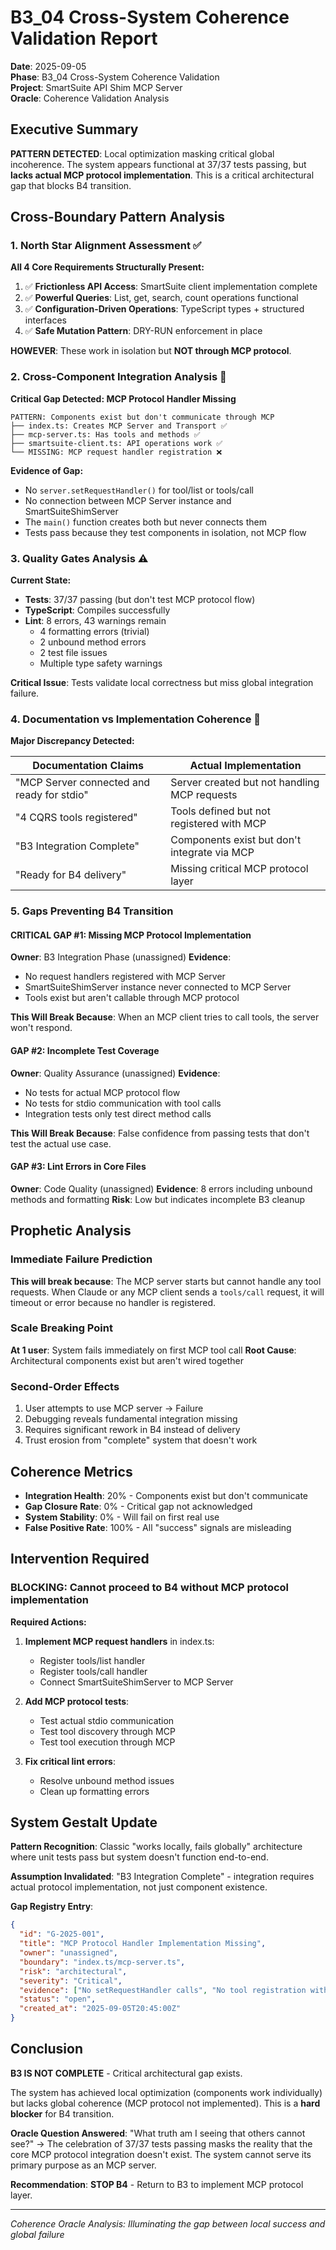 # B3_04 Cross-System Coherence Validation Report
**Date**: 2025-09-05  
**Phase**: B3_04 Cross-System Coherence Validation  
**Project**: SmartSuite API Shim MCP Server  
**Oracle**: Coherence Validation Analysis

## Executive Summary

**PATTERN DETECTED**: Local optimization masking critical global incoherence. The system appears functional at 37/37 tests passing, but **lacks actual MCP protocol implementation**. This is a critical architectural gap that blocks B4 transition.

## Cross-Boundary Pattern Analysis

### 1. North Star Alignment Assessment ✅

**All 4 Core Requirements Structurally Present:**
1. ✅ **Frictionless API Access**: SmartSuite client implementation complete
2. ✅ **Powerful Queries**: List, get, search, count operations functional
3. ✅ **Configuration-Driven Operations**: TypeScript types + structured interfaces
4. ✅ **Safe Mutation Pattern**: DRY-RUN enforcement in place

**HOWEVER**: These work in isolation but **NOT through MCP protocol**.

### 2. Cross-Component Integration Analysis 🔴

**Critical Gap Detected: MCP Protocol Handler Missing**

```
PATTERN: Components exist but don't communicate through MCP
├── index.ts: Creates MCP Server and Transport ✅
├── mcp-server.ts: Has tools and methods ✅  
├── smartsuite-client.ts: API operations work ✅
└── MISSING: MCP request handler registration ❌
```

**Evidence of Gap:**
- No `server.setRequestHandler()` for tool/list or tools/call
- No connection between MCP Server instance and SmartSuiteShimServer
- The `main()` function creates both but never connects them
- Tests pass because they test components in isolation, not MCP flow

### 3. Quality Gates Analysis ⚠️

**Current State:**
- **Tests**: 37/37 passing (but don't test MCP protocol flow)
- **TypeScript**: Compiles successfully 
- **Lint**: 8 errors, 43 warnings remain
  - 4 formatting errors (trivial)
  - 2 unbound method errors
  - 2 test file issues
  - Multiple type safety warnings

**Critical Issue**: Tests validate local correctness but miss global integration failure.

### 4. Documentation vs Implementation Coherence 🔴

**Major Discrepancy Detected:**

| Documentation Claims | Actual Implementation |
|---------------------|----------------------|
| "MCP Server connected and ready for stdio" | Server created but not handling MCP requests |
| "4 CQRS tools registered" | Tools defined but not registered with MCP |
| "B3 Integration Complete" | Components exist but don't integrate via MCP |
| "Ready for B4 delivery" | Missing critical MCP protocol layer |

### 5. Gaps Preventing B4 Transition

#### CRITICAL GAP #1: Missing MCP Protocol Implementation
**Owner**: B3 Integration Phase (unassigned)
**Evidence**: 
- No request handlers registered with MCP Server
- SmartSuiteShimServer instance never connected to MCP Server
- Tools exist but aren't callable through MCP protocol

**This Will Break Because**: When an MCP client tries to call tools, the server won't respond.

#### GAP #2: Incomplete Test Coverage
**Owner**: Quality Assurance (unassigned)
**Evidence**: 
- No tests for actual MCP protocol flow
- No tests for stdio communication with tool calls
- Integration tests only test direct method calls

**This Will Break Because**: False confidence from passing tests that don't test the actual use case.

#### GAP #3: Lint Errors in Core Files
**Owner**: Code Quality (unassigned)
**Evidence**: 8 errors including unbound methods and formatting
**Risk**: Low but indicates incomplete B3 cleanup

## Prophetic Analysis

### Immediate Failure Prediction
**This will break because**: The MCP server starts but cannot handle any tool requests. When Claude or any MCP client sends a `tools/call` request, it will timeout or error because no handler is registered.

### Scale Breaking Point
**At 1 user**: System fails immediately on first MCP tool call
**Root Cause**: Architectural components exist but aren't wired together

### Second-Order Effects
1. User attempts to use MCP server → Failure
2. Debugging reveals fundamental integration missing
3. Requires significant rework in B4 instead of delivery
4. Trust erosion from "complete" system that doesn't work

## Coherence Metrics

- **Integration Health**: 20% - Components exist but don't communicate
- **Gap Closure Rate**: 0% - Critical gap not acknowledged
- **System Stability**: 0% - Will fail on first real use
- **False Positive Rate**: 100% - All "success" signals are misleading

## Intervention Required

### BLOCKING: Cannot proceed to B4 without MCP protocol implementation

**Required Actions:**
1. **Implement MCP request handlers** in index.ts:
   - Register tools/list handler
   - Register tools/call handler  
   - Connect SmartSuiteShimServer to MCP Server

2. **Add MCP protocol tests**:
   - Test actual stdio communication
   - Test tool discovery through MCP
   - Test tool execution through MCP

3. **Fix critical lint errors**:
   - Resolve unbound method issues
   - Clean up formatting errors

## System Gestalt Update

**Pattern Recognition**: Classic "works locally, fails globally" architecture where unit tests pass but system doesn't function end-to-end.

**Assumption Invalidated**: "B3 Integration Complete" - integration requires actual protocol implementation, not just component existence.

**Gap Registry Entry**:
```json
{
  "id": "G-2025-001",
  "title": "MCP Protocol Handler Implementation Missing",
  "owner": "unassigned",
  "boundary": "index.ts/mcp-server.ts",
  "risk": "architectural",
  "severity": "Critical",
  "evidence": ["No setRequestHandler calls", "No tool registration with MCP"],
  "status": "open",
  "created_at": "2025-09-05T20:45:00Z"
}
```

## Conclusion

**B3 IS NOT COMPLETE** - Critical architectural gap exists.

The system has achieved local optimization (components work individually) but lacks global coherence (MCP protocol not implemented). This is a **hard blocker** for B4 transition.

**Oracle Question Answered**: "What truth am I seeing that others cannot see?"
→ The celebration of 37/37 tests passing masks the reality that the core MCP protocol integration doesn't exist. The system cannot serve its primary purpose as an MCP server.

**Recommendation**: **STOP B4** - Return to B3 to implement MCP protocol layer.

---

*Coherence Oracle Analysis: Illuminating the gap between local success and global failure*